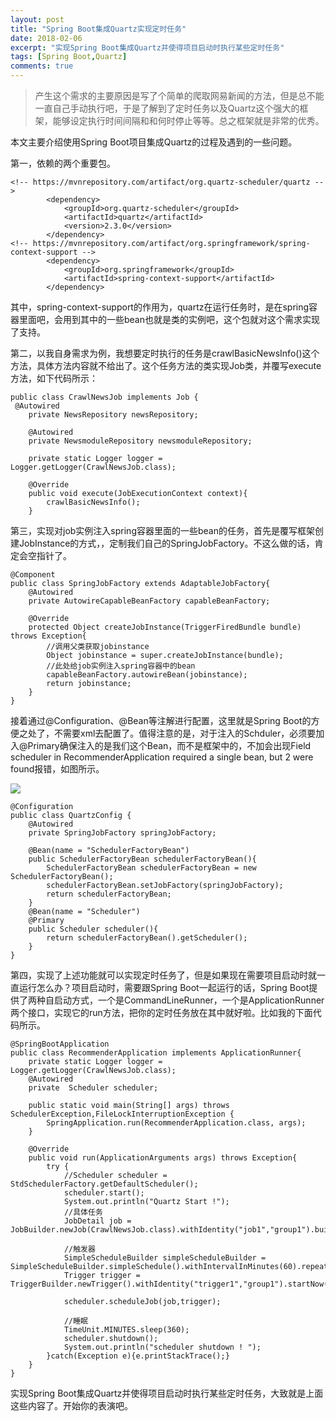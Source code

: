 ```yaml
---
layout: post  
title: "Spring Boot集成Quartz实现定时任务"  
date: 2018-02-06  
excerpt: "实现Spring Boot集成Quartz并使得项目启动时执行某些定时任务"
tags: [Spring Boot,Quartz]
comments: true
---
```


> 产生这个需求的主要原因是写了个简单的爬取网易新闻的方法，但是总不能一直自己手动执行吧，于是了解到了定时任务以及Quartz这个强大的框架，能够设定执行时间间隔和和何时停止等等。总之框架就是非常的优秀。

本文主要介绍使用Spring Boot项目集成Quartz的过程及遇到的一些问题。  

第一，依赖的两个重要包。


```
<!-- https://mvnrepository.com/artifact/org.quartz-scheduler/quartz -->
        <dependency>
            <groupId>org.quartz-scheduler</groupId>
            <artifactId>quartz</artifactId>
            <version>2.3.0</version>
        </dependency>
<!-- https://mvnrepository.com/artifact/org.springframework/spring-context-support -->
        <dependency>
            <groupId>org.springframework</groupId>
            <artifactId>spring-context-support</artifactId>
        </dependency>
```

其中，spring-context-support的作用为，quartz在运行任务时，是在spring容器里面吧，会用到其中的一些bean也就是类的实例吧，这个包就对这个需求实现了支持。

第二，以我自身需求为例，我想要定时执行的任务是crawlBasicNewsInfo()这个方法，具体方法内容就不给出了。这个任务方法的类实现Job类，并覆写execute方法，如下代码所示：

``` 
public class CrawlNewsJob implements Job {
 @Autowired
    private NewsRepository newsRepository;

    @Autowired
    private NewsmoduleRepository newsmoduleRepository;

    private static Logger logger = Logger.getLogger(CrawlNewsJob.class);

    @Override
    public void execute(JobExecutionContext context){
        crawlBasicNewsInfo();
    }
```
    
第三，实现对job实例注入spring容器里面的一些bean的任务，首先是覆写框架创建JobInstance的方式，，定制我们自己的SpringJobFactory。不这么做的话，肯定会空指针了。


```
@Component
public class SpringJobFactory extends AdaptableJobFactory{
    @Autowired
    private AutowireCapableBeanFactory capableBeanFactory;

    @Override
    protected Object createJobInstance(TriggerFiredBundle bundle) throws Exception{
        //调用父类获取jobinstance
        Object jobinstance = super.createJobInstance(bundle);
        //此处给job实例注入spring容器中的bean
        capableBeanFactory.autowireBean(jobinstance);
        return jobinstance;
    }
}
```

接着通过@Configuration、@Bean等注解进行配置，这里就是Spring Boot的方便之处了，不需要xml去配置了。值得注意的是，对于注入的Schduler，必须要加入@Primary确保注入的是我们这个Bean，而不是框架中的，不加会出现Field scheduler in RecommenderApplication required a single bean, but 2 were found报错，如图所示。

![](/Users/jiangxl/Documents/公众号/图片/@primary错误.png)

```
@Configuration
public class QuartzConfig {
    @Autowired
    private SpringJobFactory springJobFactory;

    @Bean(name = "SchedulerFactoryBean")
    public SchedulerFactoryBean schedulerFactoryBean(){
        SchedulerFactoryBean schedulerFactoryBean = new SchedulerFactoryBean();
        schedulerFactoryBean.setJobFactory(springJobFactory);
        return schedulerFactoryBean;
    }
    @Bean(name = "Scheduler")
    @Primary
    public Scheduler scheduler(){
        return schedulerFactoryBean().getScheduler();
    }
}
```

第四，实现了上述功能就可以实现定时任务了，但是如果现在需要项目启动时就一直运行怎么办？项目启动时，需要跟Spring Boot一起运行的话，Spring Boot提供了两种自启动方式，一个是CommandLineRunner，一个是ApplicationRunner两个接口，实现它的run方法，把你的定时任务放在其中就好啦。比如我的下面代码所示。

```
@SpringBootApplication
public class RecommenderApplication implements ApplicationRunner{
    private static Logger logger = Logger.getLogger(CrawlNewsJob.class);
    @Autowired
    private  Scheduler scheduler;

    public static void main(String[] args) throws SchedulerException,FileLockInterruptionException {
        SpringApplication.run(RecommenderApplication.class, args);
    }

    @Override
    public void run(ApplicationArguments args) throws Exception{
        try {
            //Scheduler scheduler = StdSchedulerFactory.getDefaultScheduler();
            scheduler.start();
            System.out.println("Quartz Start !");
            //具体任务
            JobDetail job = JobBuilder.newJob(CrawlNewsJob.class).withIdentity("job1","group1").build();

            //触发器
            SimpleScheduleBuilder simpleScheduleBuilder = SimpleScheduleBuilder.simpleSchedule().withIntervalInMinutes(60).repeatForever();
            Trigger trigger = TriggerBuilder.newTrigger().withIdentity("trigger1","group1").startNow().withSchedule(simpleScheduleBuilder).build();

            scheduler.scheduleJob(job,trigger);

            //睡眠
            TimeUnit.MINUTES.sleep(360);
            scheduler.shutdown();
            System.out.println("scheduler shutdown ! ");
        }catch(Exception e){e.printStackTrace();}
    }
}
```

实现Spring Boot集成Quartz并使得项目启动时执行某些定时任务，大致就是上面这些内容了。开始你的表演吧。


